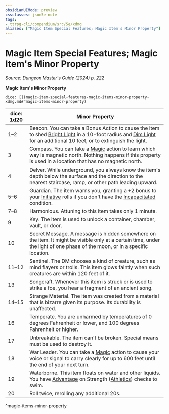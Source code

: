 ```yaml
---
obsidianUIMode: preview
cssclasses: json5e-note
tags:
- ttrpg-cli/compendium/src/5e/xdmg
aliases: ["Magic Item Special Features; Magic Item's Minor Property"]
---
```

# Magic Item Special Features; Magic Item's Minor Property
*Source: Dungeon Master's Guide (2024) p. 222* 

**Magic Item's Minor Property**

`dice: [](magic-item-special-features-magic-items-minor-property-xdmg.md#^magic-items-minor-property)`

| dice: 1d20 | Minor Property |
|------------|----------------|
| 1–2 | Beacon. You can take a Bonus Action to cause the item to shed [Bright Light](3-Mechanics/CLI/rules/variant-rules/bright-light-xphb.md) in a 10-foot radius and [Dim Light](3-Mechanics/CLI/rules/variant-rules/dim-light-xphb.md) for an additional 10 feet, or to extinguish the light. |
| 3 | Compass. You can take a [Magic](3-Mechanics/CLI/rules/actions.md#Magic) action to learn which way is magnetic north. Nothing happens if this property is used in a location that has no magnetic north. |
| 4 | Delver. While underground, you always know the item's depth below the surface and the direction to the nearest staircase, ramp, or other path leading upward. |
| 5–6 | Guardian. The item warns you, granting a +2 bonus to your [Initiative](3-Mechanics/CLI/rules/variant-rules/initiative-xphb.md) rolls if you don't have the [Incapacitated](3-Mechanics/CLI/rules/conditions.md#Incapacitated) condition. |
| 7–8 | Harmonious. Attuning to this item takes only 1 minute. |
| 9 | Key. The item is used to unlock a container, chamber, vault, or door. |
| 10 | Secret Message. A message is hidden somewhere on the item. It might be visible only at a certain time, under the light of one phase of the moon, or in a specific location. |
| 11–12 | Sentinel. The DM chooses a kind of creature, such as mind flayers or trolls. This item glows faintly when such creatures are within 120 feet of it. |
| 13 | Songcraft. Whenever this item is struck or is used to strike a foe, you hear a fragment of an ancient song. |
| 14–15 | Strange Material. The item was created from a material that is bizarre given its purpose. Its durability is unaffected. |
| 16 | Temperate. You are unharmed by temperatures of 0 degrees Fahrenheit or lower, and 100 degrees Fahrenheit or higher. |
| 17 | Unbreakable. The item can't be broken. Special means must be used to destroy it. |
| 18 | War Leader. You can take a [Magic](3-Mechanics/CLI/rules/actions.md#Magic) action to cause your voice or signal to carry clearly for up to 600 feet until the end of your next turn. |
| 19 | Waterborne. This item floats on water and other liquids. You have [Advantage](3-Mechanics/CLI/rules/variant-rules/advantage-xphb.md) on Strength ([Athletics](3-Mechanics/CLI/rules/skills.md#Athletics)) checks to swim. |
| 20 | Roll twice, rerolling any additional 20s. |
^magic-items-minor-property